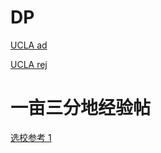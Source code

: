 # DP

[UCLA ad](https://github.com/Bryceknows/Master-Fall-2023/tree/main/DP/UCLA%20ad)

[UCLA rej](https://github.com/Bryceknows/Master-Fall-2023/tree/main/DP/UCLA%20rej)

# 一亩三分地经验帖
[选校参考 1](https://www.1point3acres.com/bbs/thread-594958-1-1.html)
